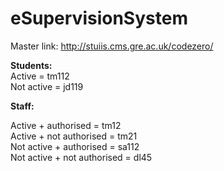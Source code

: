 # eSupervisionSystem

Master link: http://stuiis.cms.gre.ac.uk/codezero/

<p>
<b>Students:</b>
<br />
Active = tm112
<br />
Not active = jd119
</p>

<p>
<b>Staff:</b>
<br />

Active + authorised = tm12
<br />
Active + not authorised = tm21
<br />
Not active + authorised = sa112
<br />
Not active + not authorised = dl45
</p>
